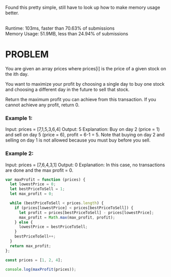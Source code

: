 Found this pretty simple, still have to look up how to make memory usage better.

<br /> Runtime: 103ms, faster than 70.63% of submissions <br />
Memory Usage: 51.9MB, less than 24.94% of submissions <br />

# PROBLEM

You are given an array prices where prices[i] is the price of a given stock on the ith day.

You want to maximize your profit by choosing a single day to buy one stock and choosing a different day in the future to sell that stock.

Return the maximum profit you can achieve from this transaction. If you cannot achieve any profit, return 0.

### Example 1:

Input: prices = [7,1,5,3,6,4]
Output: 5
Explanation: Buy on day 2 (price = 1) and sell on day 5 (price = 6), profit = 6-1 = 5.
Note that buying on day 2 and selling on day 1 is not allowed because you must buy before you sell.

### Example 2:

Input: prices = [7,6,4,3,1]
Output: 0
Explanation: In this case, no transactions are done and the max profit = 0.

```javascript
var maxProfit = function (prices) {
  let lowestPrice = 0;
  let bestPriceToSell = 1;
  let max_profit = 0;

  while (bestPriceToSell < prices.length) {
    if (prices[lowestPrice] < prices[bestPriceToSell]) {
      let profit = prices[bestPriceToSell] - prices[lowestPrice];
      max_profit = Math.max(max_profit, profit);
    } else {
      lowestPrice = bestPriceToSell;
    }
    bestPriceToSell++;
  }
  return max_profit;
};

const prices = [1, 2, 4];

console.log(maxProfit(prices));
```
